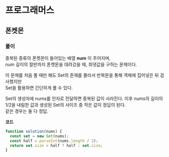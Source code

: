 # 프로그래머스

## 폰켓몬

### 풀이

중복된 종류의 폰켓몬이 들어있는 배열 **num** 이 주어지며,  
num 길이의 절반까지 폰켓몬을 데려갔을 때, 최댓값을 구하는 문제이다.

이 문제를 처음 풀 때만 해도 Set의 존재를 몰라서 반복문을 통해 객체에 집어넣은 뒤 검사했지만  
Set을 활용하면 간단하게 풀 수 있다.

Set의 생성자에 nums를 인자로 전달하면 중복된 값이 사라진다.
이후 nums의 길이의 1/2을 내림한 값과 생성된 Set의 사이즈 중 작은 값이 정답이 된다.  
같은 경우는 둘 다 정답.

**코드**

```javascript
function solution(nums) {
  const set = new Set(nums);
  const half = parseInt(nums.length / 2);
  return set.size > half ? half : set.size;
}
```